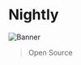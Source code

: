 # Nightly
![Banner](https://github.com/SeasonalKirito/Nightly/blob/main/images/nightly_banner.png?raw=true)
>Open Source
